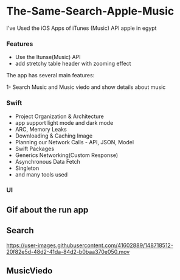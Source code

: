 # The-Same-Search-Apple-Music
I've Used the iOS Apps of iTunes (Music) API apple in egypt 

### Features

- Use the Itunse(Music) API 
- add stretchy table header with zooming effect 
    

The app has several main features:

1- Search Music and Music viedo and show details about music


### Swift

- Project Organization & Architecture
- app support light mode and dark mode
- ARC, Memory Leaks
- Downloading & Caching Image
- Planning our Network Calls - API, JSON, Model
- Swift Packages
- Generics Networking(Custom Response)
- Asynchronous Data Fetch
- Singleton
- and many tools used

### UI
## Gif about the run app 

## Search
https://user-images.githubusercontent.com/41602889/148718512-20f82e5d-48d2-41da-84d2-b0baa370e050.mov

## MusicViedo


